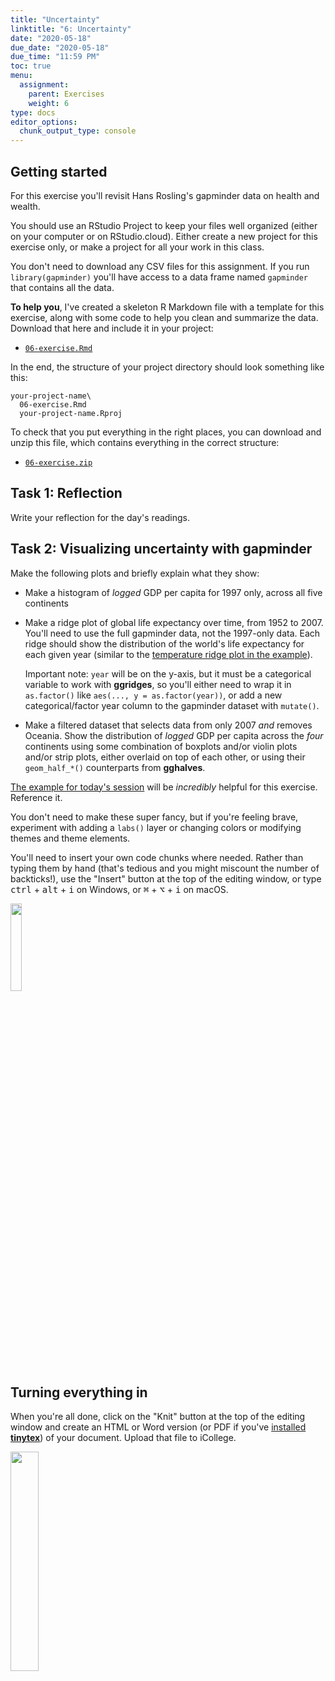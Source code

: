 ```yaml
---
title: "Uncertainty"
linktitle: "6: Uncertainty"
date: "2020-05-18"
due_date: "2020-05-18"
due_time: "11:59 PM"
toc: true
menu:
  assignment:
    parent: Exercises
    weight: 6
type: docs
editor_options: 
  chunk_output_type: console
---
```


## Getting started

For this exercise you'll revisit Hans Rosling's gapminder data on health and wealth.

You should use an RStudio Project to keep your files well organized (either on your computer or on RStudio.cloud). Either create a new project for this exercise only, or make a project for all your work in this class.

You don't need to download any CSV files for this assignment. If you run `library(gapminder)` you'll have access to a data frame named `gapminder` that contains all the data. 

**To help you**, I've created a skeleton R Markdown file with a template for this exercise, along with some code to help you clean and summarize the data. Download that here and include it in your project:

- [<i class="fab fa-r-project"></i> `06-exercise.Rmd`](/projects/06-exercise/06-exercise.Rmd)

In the end, the structure of your project directory should look something like this:

```text
your-project-name\
  06-exercise.Rmd
  your-project-name.Rproj
```

To check that you put everything in the right places, you can download and unzip this file, which contains everything in the correct structure:

- [<i class="fas fa-file-archive"></i> `06-exercise.zip`](/projects/06-exercise.zip)


## Task 1: Reflection

Write your reflection for the day's readings.


## Task 2: Visualizing uncertainty with gapminder

Make the following plots and briefly explain what they show:

- Make a histogram of *logged* GDP per capita for 1997 only, across all five continents

- Make a ridge plot of global life expectancy over time, from 1952 to 2007. You'll need to use the full gapminder data, not the 1997-only data. Each ridge should show the distribution of the world's life expectancy for each given year (similar to the [temperature ridge plot in the example](/example/06-example/#density-plots)). 

    Important note: `year` will be on the y-axis, but it must be a categorical variable to work with **ggridges**, so you'll either need to wrap it in `as.factor()` like `aes(..., y = as.factor(year))`, or add a new categorical/factor year column to the gapminder dataset with `mutate()`.

- Make a filtered dataset that selects data from only 2007 *and* removes Oceania. Show the distribution of *logged* GDP per capita across the *four* continents using some combination of boxplots and/or violin plots and/or strip plots, either overlaid on top of each other, or using their `geom_half_*()` counterparts from **gghalves**.

[The example for today's session](/example/06-example/) will be *incredibly* helpful for this exercise. Reference it.

You don't need to make these super fancy, but if you're feeling brave, experiment with adding a `labs()` layer or changing colors or modifying themes and theme elements.

You'll need to insert your own code chunks where needed. Rather than typing them by hand (that's tedious and you might miscount the number of backticks!), use the "Insert" button at the top of the editing window, or type <kbd>ctrl</kbd> + <kbd>alt</kbd> + <kbd>i</kbd> on Windows, or <kbd>⌘</kbd> + <kbd>⌥</kbd> + <kbd>i</kbd> on macOS.

<img src="/img/assignments/insert-chunk-button.png" width="19%" />


## Turning everything in

When you're all done, click on the "Knit" button at the top of the editing window and create an HTML or Word version (or PDF if you've [installed **tinytex**](/resource/install/#install-tinytex)) of your document. Upload that file to iCollege.

<img src="/img/assignments/knit-button.png" width="30%" />
